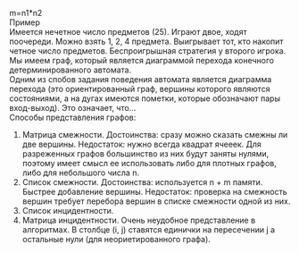 m=n1*n2  
Пример  
Имеется нечетное число предметов (25). Играют двое, ходят поочереди. Можно взять 1, 2, 4 предмета. Выигрывает тот, кто накопит четное число предметов. Беспроигрышная стратегия у второго игрока. Мы имеем граф, который является диаграммой перехода конечного детерминированного автомата.  
Одним из спобов задания поведения автомата является диаграмма перехода (это ориентированный граф, вершины которого являются состояниями, а на дугах имеются пометки, которые обозначают пары вход-выход). Это означает, что...  
Способы представления графов:  
1. Матрица смежности. Достоинства: сразу можно сказать смежны ли две вершины. Недостаток: нужно всегда квадрат ячееек. Для разреженных графов большинство из них будут заняты нулями, поэтому имеет смысл ее использовать либо для плотных графов, либо для небольшого числа n.
2. Список смежности. Достоинства: используется n + m памяти. Быстрее добавление вершины. Недостаток: проверка на смежность вершин требует перебора вершин в списке смежности одной из них.
3. Список инцидентности.
4. Матрица инцидентности. Очень неудобное представление в алгоритмах.
В столбце (i, j) ставятся единички на пересечении j а остальные нули (для неориетированного графа).
